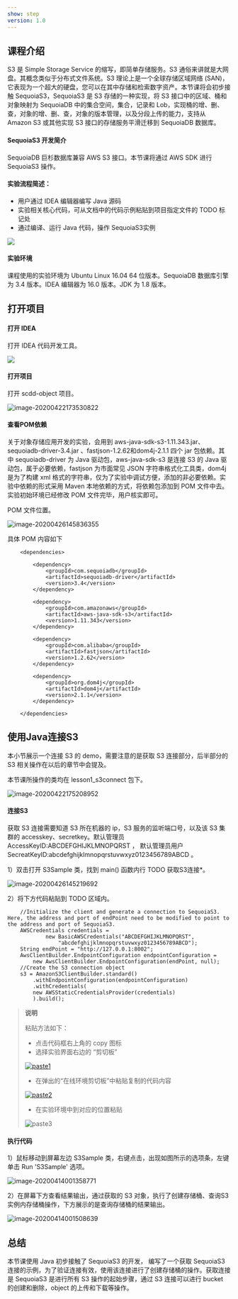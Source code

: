 ```yaml
---
show: step
version: 1.0 
---
```


## 课程介绍

S3 是 Simple Storage Service 的缩写，即简单存储服务。S3 通俗来讲就是大网盘。其概念类似于分布式文件系统。S3 理论上是一个全球存储区域网络 (SAN)，它表现为一个超大的硬盘，您可以在其中存储和检索数字资产。本节课将会初步接触 SequoiaS3，SequoiaS3 是 S3 存储的一种实现，将 S3 接口中的区域、桶和对象映射为 SequoiaDB 中的集合空间，集合，记录和 Lob，实现桶的增、删、查，对象的增、删、查，对象的版本管理，以及分段上传的能力，支持从 Amazon S3 或其他实现 S3 接口的存储服务平滑迁移到 SequoiaDB 数据库。 

#### SequoiaS3 开发简介

SequoiaDB 巨杉数据库兼容 AWS S3 接口。本节课将通过 AWS SDK 进行 SequoiaS3 操作。

#### 实验流程简述：

- 用户通过 IDEA 编辑器编写 Java 源码
- 实验相关核心代码，可从文档中的代码示例粘贴到项目指定文件的 TODO 标记处
- 通过编译、运行 Java 代码，操作 SequoiaS3实例

![](https://doc.shiyanlou.com/courses/1736/1207281/7b1731fc121e3b460dcd9841eb0218a6-0)

#### 实验环境

课程使用的实验环境为 Ubuntu Linux 16.04 64 位版本。SequoiaDB 数据库引擎为 3.4 版本。IDEA 编辑器为 16.0 版本。JDK 为 1.8 版本。

## 打开项目

#### 打开 IDEA

打开 IDEA 代码开发工具。

![](https://doc.shiyanlou.com/courses/1736/1207281/06650396616c742995bb63fcf933fac5-0)

#### 打开项目

打开 scdd-object 项目。

![image-20200422173530822](https://doc.shiyanlou.com/courses/1737/1207281/8fae6ec098d2e1f9a431636f6f919ad8-0)

#### 查看POM依赖

关于对象存储应用开发的实验，会用到 aws-java-sdk-s3-1.11.343.jar、sequoiadb-driver-3.4.jar 、fastjson-1.2.62和dom4j-2.1.1 四个 jar 包依赖。其中 sequoiadb-driver 为 Java 驱动包，aws-java-sdk-s3 是连接 S3 的 Java 驱动包，属于必要依赖，fastjson 为市面常见 JSON 字符串格式化工具类，dom4j 是为了构建 xml 格式的字符串，仅为了实验中调试方便，添加的非必要依赖。实验中依赖的形式采用 Maven 本地依赖的方式，将依赖包添加到 POM 文件中去。实验初始环境已经修改 POM 文件完毕，用户核实即可。

POM 文件位置。

![image-20200426145836355](https://doc.shiyanlou.com/courses/1737/1207281/a453438b20e7cc19c118fec983c14d79-0)

具体 POM 内容如下

```
    <dependencies>

        <dependency>
            <groupId>com.sequoiadb</groupId>
            <artifactId>sequoiadb-driver</artifactId>
            <version>3.4</version>
        </dependency>

        <dependency>
            <groupId>com.amazonaws</groupId>
            <artifactId>aws-java-sdk-s3</artifactId>
            <version>1.11.343</version>
        </dependency>

        <dependency>
            <groupId>com.alibaba</groupId>
            <artifactId>fastjson</artifactId>
            <version>1.2.62</version>
        </dependency>

        <dependency>
            <groupId>org.dom4j</groupId>
            <artifactId>dom4j</artifactId>
            <version>2.1.1</version>
        </dependency>

    </dependencies>
```

## 使用Java连接S3

本小节展示一个连接 S3 的 demo，需要注意的是获取 S3 连接部分，后半部分的 S3 相关操作在以后的章节中会提及。

本节课所操作的类均在 lesson1_s3connect 包下。

![image-20200422175208952](https://doc.shiyanlou.com/courses/1737/1207281/d4634b9299595460613efd9ae35bac68-0)

#### 连接S3

获取 S3 连接需要知道 S3 所在机器的 ip，S3 服务的监听端口号，以及该 S3 集群的 accesskey、secretkey。默认管理员 AccessKeyID:ABCDEFGHIJKLMNOPQRST ， 默认管理员用户 SecreatKeyID:abcdefghijklmnopqrstuvwxyz0123456789ABCD 。

1）双击打开 S3Sample 类，找到 main() 函数内行 TODO 获取S3连接*。

![image-20200426145219692](https://doc.shiyanlou.com/courses/1737/1207281/d4d88821eebb37d52d9aa9e0f6de8e7c-0)

2）将下方代码粘贴到 TODO 区域内。

```
    //Initialize the client and generate a connection to SequoiaS3. Here, the address and port of endPoint need to be modified to point to the address and port of SequoiaS3.
    AWSCredentials credentials = 
    		new BasicAWSCredentials("ABCDEFGHIJKLMNOPQRST",
    			"abcdefghijklmnopqrstuvwxyz0123456789ABCD");
    String endPoint = "http://127.0.0.1:8002";
    AwsClientBuilder.EndpointConfiguration endpointConfiguration = 
    	new AwsClientBuilder.EndpointConfiguration(endPoint, null);
    //Create the S3 connection object
    s3 = AmazonS3ClientBuilder.standard()
        .withEndpointConfiguration(endpointConfiguration)
        .withCredentials(
        new AWSStaticCredentialsProvider(credentials)
        ).build();
```

> **说明**
>
> 粘贴方法如下：
>
> - 点击代码框右上角的 copy 图标
> - 选择实验界面右边的 “剪切板”
>
> [![paste1](https://camo.githubusercontent.com/b1f39972eaf1e2706d4f42c5f3c2e82154e0566b/68747470733a2f2f646f632e73686979616e6c6f752e636f6d2f636f75727365732f313733382f313230373238312f37373435653733373862373061363061643630373332363266303537363265632d30)](https://camo.githubusercontent.com/b1f39972eaf1e2706d4f42c5f3c2e82154e0566b/68747470733a2f2f646f632e73686979616e6c6f752e636f6d2f636f75727365732f313733382f313230373238312f37373435653733373862373061363061643630373332363266303537363265632d30)
>
> - 在弹出的“在线环境剪切板”中粘贴复制的代码内容
>
> [![paste2](https://camo.githubusercontent.com/68d52f98b7d1a6f0d3d4c0a0f64a4004c796741a/68747470733a2f2f646f632e73686979616e6c6f752e636f6d2f636f75727365732f313733382f313230373238312f36623437373130316665623034623164623733653866383933626133623333342d30)](https://camo.githubusercontent.com/68d52f98b7d1a6f0d3d4c0a0f64a4004c796741a/68747470733a2f2f646f632e73686979616e6c6f752e636f6d2f636f75727365732f313733382f313230373238312f36623437373130316665623034623164623733653866383933626133623333342d30)
>
> - 在实验环境中到对应的位置粘贴
>
> ![paste3](https://doc.shiyanlou.com/courses/1738/1207281/14482e482cde033e4f78cca144abdcee-0)

#### 执行代码

1）鼠标移动到屏幕左边 S3Sample 类，右键点击，出现如图所示的选项条，左键单击 Run 'S3Sample' 选项。

![image-20200414001358771](https://doc.shiyanlou.com/courses/1737/1207281/1f908f0b92b5e9addcf72fe15a990f50-0)

2）在屏幕下方查看结果输出，通过获取的 S3 对象，执行了创建存储桶、查询S3实例内存储桶操作，下方展示的是查询存储桶的结果输出。

![image-20200414001508639](https://doc.shiyanlou.com/courses/1737/1207281/92530ae339a64e6d93dc3dbd65ca8f8b-0)

## 总结

本节课使用 Java 初步接触了 SequoiaS3 的开发， 编写了一个获取 SequoiaS3  连接的示例，为了验证连接有效，使用该连接进行了创建存储桶的操作。获取连接是 SequoiaS3  是进行所有 S3 操作的起始步骤，通过 S3 连接可以进行 bucket 的创建和删除，object 的上传和下载等操作。
